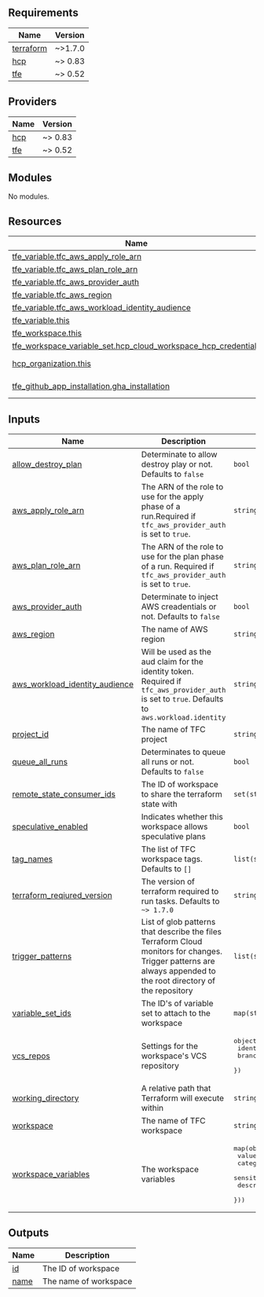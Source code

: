 <!-- BEGINNING OF PRE-COMMIT-TERRAFORM DOCS HOOK -->
## Requirements

| Name | Version |
|------|---------|
| <a name="requirement_terraform"></a> [terraform](#requirement\_terraform) | ~>1.7.0 |
| <a name="requirement_hcp"></a> [hcp](#requirement\_hcp) | ~> 0.83 |
| <a name="requirement_tfe"></a> [tfe](#requirement\_tfe) | ~> 0.52 |

## Providers

| Name | Version |
|------|---------|
| <a name="provider_hcp"></a> [hcp](#provider\_hcp) | ~> 0.83 |
| <a name="provider_tfe"></a> [tfe](#provider\_tfe) | ~> 0.52 |

## Modules

No modules.

## Resources

| Name | Type |
|------|------|
| [tfe_variable.tfc_aws_apply_role_arn](https://registry.terraform.io/providers/hashicorp/tfe/latest/docs/resources/variable) | resource |
| [tfe_variable.tfc_aws_plan_role_arn](https://registry.terraform.io/providers/hashicorp/tfe/latest/docs/resources/variable) | resource |
| [tfe_variable.tfc_aws_provider_auth](https://registry.terraform.io/providers/hashicorp/tfe/latest/docs/resources/variable) | resource |
| [tfe_variable.tfc_aws_region](https://registry.terraform.io/providers/hashicorp/tfe/latest/docs/resources/variable) | resource |
| [tfe_variable.tfc_aws_workload_identity_audience](https://registry.terraform.io/providers/hashicorp/tfe/latest/docs/resources/variable) | resource |
| [tfe_variable.this](https://registry.terraform.io/providers/hashicorp/tfe/latest/docs/resources/variable) | resource |
| [tfe_workspace.this](https://registry.terraform.io/providers/hashicorp/tfe/latest/docs/resources/workspace) | resource |
| [tfe_workspace_variable_set.hcp_cloud_workspace_hcp_credentials](https://registry.terraform.io/providers/hashicorp/tfe/latest/docs/resources/workspace_variable_set) | resource |
| [hcp_organization.this](https://registry.terraform.io/providers/hashicorp/hcp/latest/docs/data-sources/organization) | data source |
| [tfe_github_app_installation.gha_installation](https://registry.terraform.io/providers/hashicorp/tfe/latest/docs/data-sources/github_app_installation) | data source |

## Inputs

| Name | Description | Type | Default | Required |
|------|-------------|------|---------|:--------:|
| <a name="input_allow_destroy_plan"></a> [allow\_destroy\_plan](#input\_allow\_destroy\_plan) | Determinate to allow destroy play or not. Defaults to `false` | `bool` | `false` | no |
| <a name="input_aws_apply_role_arn"></a> [aws\_apply\_role\_arn](#input\_aws\_apply\_role\_arn) | The ARN of the role to use for the apply phase of a run.Required if `tfc_aws_provider_auth` is set to `true`. | `string` | `null` | no |
| <a name="input_aws_plan_role_arn"></a> [aws\_plan\_role\_arn](#input\_aws\_plan\_role\_arn) | The ARN of the role to use for the plan phase of a run. Required if `tfc_aws_provider_auth` is set to `true`. | `string` | `null` | no |
| <a name="input_aws_provider_auth"></a> [aws\_provider\_auth](#input\_aws\_provider\_auth) | Determinate to inject AWS creadentials or not. Defaults to `false` | `bool` | `false` | no |
| <a name="input_aws_region"></a> [aws\_region](#input\_aws\_region) | The name of AWS region | `string` | `"eu-central-1"` | no |
| <a name="input_aws_workload_identity_audience"></a> [aws\_workload\_identity\_audience](#input\_aws\_workload\_identity\_audience) | Will be used as the aud claim for the identity token. Required if `tfc_aws_provider_auth` is set to `true`. Defaults to `aws.workload.identity` | `string` | `"aws.workload.identity"` | no |
| <a name="input_project_id"></a> [project\_id](#input\_project\_id) | The name of TFC project | `string` | n/a | yes |
| <a name="input_queue_all_runs"></a> [queue\_all\_runs](#input\_queue\_all\_runs) | Determinates to queue all runs or not. Defaults to `false` | `bool` | `false` | no |
| <a name="input_remote_state_consumer_ids"></a> [remote\_state\_consumer\_ids](#input\_remote\_state\_consumer\_ids) | The ID of workspace to share the terraform state with | `set(string)` | `null` | no |
| <a name="input_speculative_enabled"></a> [speculative\_enabled](#input\_speculative\_enabled) | Indicates whether this workspace allows speculative plans | `bool` | `true` | no |
| <a name="input_tag_names"></a> [tag\_names](#input\_tag\_names) | The list of TFC workspace tags. Defaults to `[]` | `list(string)` | `[]` | no |
| <a name="input_terraform_reqiured_version"></a> [terraform\_reqiured\_version](#input\_terraform\_reqiured\_version) | The version of terraform required to run tasks. Defaults to `~> 1.7.0` | `string` | `"~>1.7.0"` | no |
| <a name="input_trigger_patterns"></a> [trigger\_patterns](#input\_trigger\_patterns) | List of glob patterns that describe the files Terraform Cloud monitors for changes. Trigger patterns are always appended to the root directory of the repository | `list(string)` | `[]` | no |
| <a name="input_variable_set_ids"></a> [variable\_set\_ids](#input\_variable\_set\_ids) | The ID's of variable set to attach to the workspace | `map(string)` | `{}` | no |
| <a name="input_vcs_repos"></a> [vcs\_repos](#input\_vcs\_repos) | Settings for the workspace's VCS repository | <pre>object({<br>    identifier = string<br>    branch     = string<br>  })</pre> | `null` | no |
| <a name="input_working_directory"></a> [working\_directory](#input\_working\_directory) | A relative path that Terraform will execute within | `string` | `""` | no |
| <a name="input_workspace"></a> [workspace](#input\_workspace) | The name of TFC workspace | `string` | n/a | yes |
| <a name="input_workspace_variables"></a> [workspace\_variables](#input\_workspace\_variables) | The workspace variables | <pre>map(object({<br>    value       = string<br>    category    = string<br>    sensitive   = optional(bool)<br>    description = optional(string)<br>  }))</pre> | `{}` | no |

## Outputs

| Name | Description |
|------|-------------|
| <a name="output_id"></a> [id](#output\_id) | The ID of workspace |
| <a name="output_name"></a> [name](#output\_name) | The name of workspace |
<!-- END OF PRE-COMMIT-TERRAFORM DOCS HOOK -->

